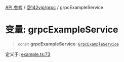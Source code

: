 [API 参考](../../../index.md) / [@142vip/grpc](../index.md) / grpcExampleService

# 变量: grpcExampleService

> `const` **grpcExampleService**: [`GrpcExampleService`](../classes/GrpcExampleService.md)

定义于: [example.ts:73](https://github.com/142vip/core-x/blob/724c9f80a9f43d7639fb0f15c0381f9ca258849b/packages/grpc/src/example.ts#L73)
